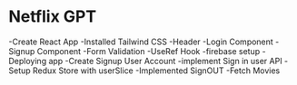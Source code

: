 # Netflix GPT 

-Create React App
-Installed Tailwind CSS
-Header
-Login Component
-Signup Component
-Form Validation
-UseRef Hook
-firebase setup
-Deploying app
-Create Signup User Account
-implement Sign in user API
-Setup Redux Store with userSlice
-Implemented SignOUT 
-Fetch Movies
